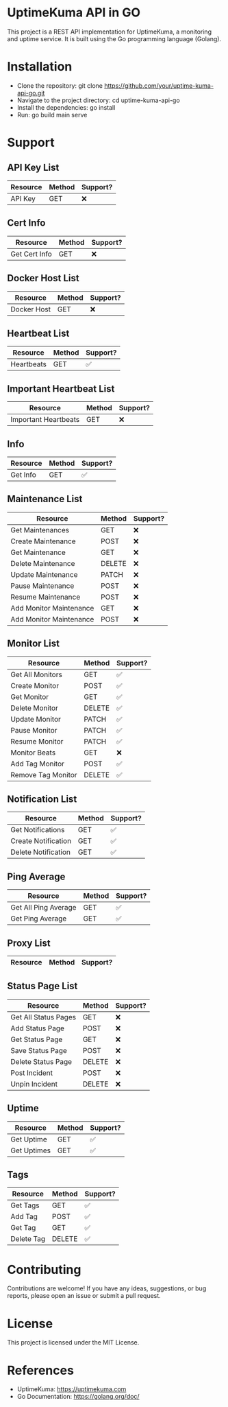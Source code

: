# UptimeKuma API in GO

This project is a REST API implementation for UptimeKuma, a monitoring and uptime
service. It is built using the Go programming language (Golang).

# Installation

- Clone the repository: git clone https://github.com/your/uptime-kuma-api-go.git
- Navigate to the project directory: cd uptime-kuma-api-go
- Install the dependencies: go install
- Run: go build main serve

# Support

## API Key List

| Resource | Method | Support? |
|----------|--------|----------|
| API Key  | GET    | ❌        |

## Cert Info

| Resource      | Method | Support? |
|---------------|--------|----------|
| Get Cert Info | GET    | ❌        |

## Docker Host List

| Resource    | Method | Support? |
|-------------|--------|----------|
| Docker Host | GET    | ❌        |

## Heartbeat List

| Resource   | Method | Support? |
|------------|--------|----------|
| Heartbeats | GET    | ✅️       |

## Important Heartbeat List

| Resource             | Method | Support? |
|----------------------|--------|----------|
| Important Heartbeats | GET    | ❌        |

## Info

| Resource | Method | Support? |
|----------|--------|----------|
| Get Info | GET    | ✅️       |

## Maintenance List

| Resource                | Method | Support? |
|-------------------------|--------|----------|
| Get Maintenances        | GET    | ❌        |
| Create Maintenance      | POST   | ❌        |
| Get Maintenance         | GET    | ❌        |
| Delete Maintenance      | DELETE | ❌        |
| Update Maintenance      | PATCH  | ❌        |
| Pause Maintenance       | POST   | ❌        |
| Resume Maintenance      | POST   | ❌        |
| Add Monitor Maintenance | GET    | ❌        |
| Add Monitor Maintenance | POST   | ❌        |

## Monitor List

| Resource           | Method | Support? |
|--------------------|--------|----------|
| Get All Monitors   | GET    | ✅️       |
| Create Monitor     | POST   | ✅️       |
| Get Monitor        | GET    | ✅️       |
| Delete Monitor     | DELETE | ✅️       |
| Update Monitor     | PATCH  | ✅️       |
| Pause Monitor      | PATCH  | ✅️       |
| Resume Monitor     | PATCH  | ✅️       |
| Monitor Beats      | GET    | ❌        |
| Add Tag Monitor    | POST   | ✅️       |
| Remove Tag Monitor | DELETE | ✅️       |

## Notification List

| Resource            | Method | Support? |
|---------------------|--------|----------|
| Get Notifications   | GET    | ✅️       |
| Create Notification | GET    | ✅️       |
| Delete Notification | GET    | ✅️       |

## Ping Average

| Resource             | Method | Support? |
|----------------------|--------|----------|
| Get All Ping Average | GET    | ✅️       |
| Get Ping Average     | GET    | ✅️       |

## Proxy List

| Resource | Method | Support? |
|----------|--------|----------|

## Status Page List

| Resource             | Method | Support? |
|----------------------|--------|----------|
| Get All Status Pages | GET    | ❌        |
| Add Status Page      | POST   | ❌        |
| Get Status Page      | GET    | ❌        |
| Save Status Page     | POST   | ❌        |
| Delete Status Page   | DELETE | ❌        |
| Post Incident        | POST   | ❌        |
| Unpin Incident       | DELETE | ❌        |

## Uptime

| Resource    | Method | Support? |
|-------------|--------|----------|
| Get Uptime  | GET    | ✅️       |
| Get Uptimes | GET    | ✅️       |

## Tags

| Resource   | Method | Support? |
|------------|--------|----------|
| Get Tags   | GET    | ✅️       |
| Add Tag    | POST   | ✅️       |
| Get Tag    | GET    | ✅️       |
| Delete Tag | DELETE | ✅️       |

# Contributing

Contributions are welcome! If you have any ideas, suggestions, or bug reports,
please open an issue or submit a pull request.

# License

This project is licensed under the MIT License.

# References

- UptimeKuma: https://uptimekuma.com
- Go Documentation: https://golang.org/doc/